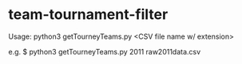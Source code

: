 # team-tournament-filter

Usage: python3 getTourneyTeams.py <year> <CSV file name w/ extension>
  
e.g.  $ python3 getTourneyTeams.py 2011 raw2011data.csv
